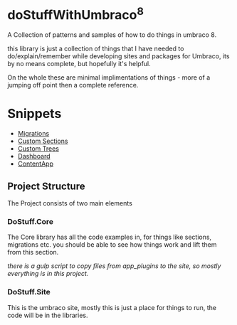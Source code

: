 # doStuffWithUmbraco<sup>8</sup>

A Collection of patterns and samples of how to do things in
umbraco 8.

this library is just a collection of things that I have needed
to do/explain/remember while developing sites and packages for
Umbraco, its by no means complete, but hopefully it's helpful.

On the whole these are minimal implimentations of things - more
of a jumping off point then a complete reference. 

# Snippets
- [Migrations](/Src/DoStuff.Core/Migrations)
- [Custom Sections](/Src/DoStuff.Core/Sections)
- [Custom Trees](/Src/DoStuff.Core/Trees)
- [Dashboard](/Src/DoStuff.Core/App_Plugins/DoStuff.Dashboard)
- [ContentApp](/Src/DoStuff.Core/ContentApp)


## Project Structure
The Project consists of two main elements 

### DoStuff.Core 
The Core library has all the code examples in, for things
like sections, migrations etc. you should be able to see 
how things work and lift them from this section.

*there is a gulp script to copy files from app_plugins to the site, so 
mostly everything is in this project.*

### DoStuff.Site
This is the umbraco site, mostly this is just a place 
for things to run, the code will be in the libraries. 



